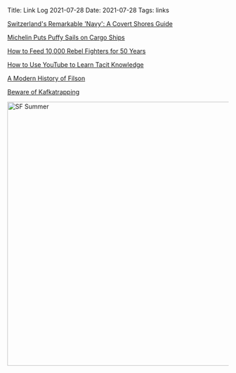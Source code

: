 Title: Link Log 2021-07-28
Date: 2021-07-28
Tags: links

[Switzerland's Remarkable 'Navy': A Covert Shores Guide](http://www.hisutton.com/Swiss-Navy-Guide.html)

[Michelin Puts Puffy Sails on Cargo Ships](https://spectrum.ieee.org/energywise/green-tech/wind/michelin-puffy-sails-cargo-ships-improve-fuel-economy)

[How to Feed 10,000 Rebel Fighters for 50 Years](https://www.atlasobscura.com/articles/what-farc-ate-colombia)

[How to Use YouTube to Learn Tacit Knowledge](https://commoncog.com/blog/youtube-learn-tacit-knowledge/)

[A Modern History of Filson](https://old.reddit.com/r/BuyItForLife/comments/3timop/filson_is_overpriced/cx73s06/)

[Beware of Kafkatrapping](https://www.thedailybell.com/all-articles/editorials/wendy-mcelroy-beware-of-kafkatrapping/)

<a href="https://www.flickr.com/photos/pigmonkey/51342161928/in/dateposted/" title="SF Summer"><img src="https://live.staticflickr.com/65535/51342161928_bc4b38b1d5_c.jpg" width="800" height="600" alt="SF Summer"></a>
